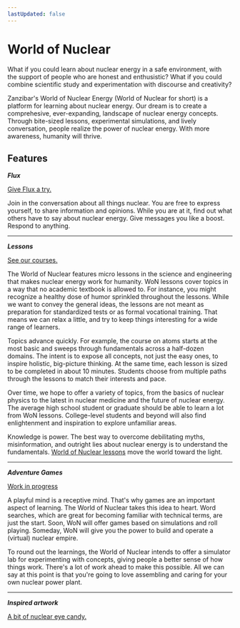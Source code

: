 ```yaml
---
lastUpdated: false
---
```


# World of Nuclear

What if you could learn about nuclear energy in a safe environment, with the support of people who are honest and enthusistic? What if you could combine scientific study and experimentation with discourse and creativity?

Zanzibar's World of Nuclear Energy (World of Nuclear for short) is a platform for learning about nuclear energy. Our dream is to create a comprehesive, ever-expanding, landscape of nuclear energy concepts. Through bite-sized lessons, experimental simulations, and lively conversation, people realize the power of nuclear energy. With more awareness, humanity will thrive.

## Features

**_Flux_**

[Give Flux a try.](https://flux.worldofnuclear.com)

Join in the conversation about all things nuclear. You are free to express yourself, to share information and opinions. While you are at it, find out what others have to say about nuclear energy. Give messages you like a boost. Respond to anything.

---

**_Lessons_**

[See our courses.](https://worldofnuclear.com/learning)

The World of Nuclear features micro lessons in the science and engineering that makes nuclear energy work for humanity. WoN lessons cover topics in a way that no academic textbook is allowed to. For instance, you might recognize a healthy dose of humor sprinkled throughout the lessons. While we want to convey the general ideas, the lessons are not meant as preparation for standardized tests or as formal vocational training. That means we can relax a little, and try to keep things interesting for a wide range of learners.

Topics advance quickly. For example, the course on atoms starts at the most basic and sweeps through fundamentals across a half-dozen domains. The intent is to expose all concepts, not just the easy ones, to inspire holistic, big-picture thinking. At the same time, each lesson is sized to be completed in about 10 minutes. Students choose from multiple paths through the lessons to match their interests and pace.

Over time, we hope to offer a variety of topics, from the basics of nuclear physics to the latest in nuclear medicine and the future of nuclear energy. The average high school student or graduate should be able to learn a lot from WoN lessons. College-level students and beyond will also find enlightenment and inspiration to explore unfamiliar areas.

Knowledge is power. The best way to overcome debilitating myths, misinformation, and outright lies about nuclear energy is to understand the fundamentals. [World of Nuclear lessons](https://worldofnuclear.com/learning) move the world toward the light.

---

**_Adventure Games_**

[Work in progress](https://hero.worldofnuclear.com)

A playful mind is a receptive mind. That's why games are an important aspect of learning. The World of Nuclear takes this idea to heart. Word searches, which are great for becoming familiar with technical terms, are just the start. Soon, WoN will offer games based on simulations and roll playing. Someday, WoN will give you the power to build and operate a (virtual) nuclear empire.

To round out the learnings, the World of Nuclear intends to offer a simulator lab for experimenting with concepts, giving people a better sense of how things work. There's a lot of work ahead to make this possible. All we can say at this point is that you're going to love assembling and caring for your own nuclear power plant.

---

**_Inspired artwork_**

[A bit of nuclear eye candy.](https://worldofnuclear.com)
